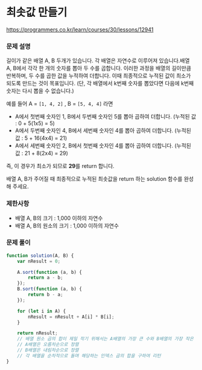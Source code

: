 # 최솟값 만들기

https://programmers.co.kr/learn/courses/30/lessons/12941

### 문제 설명

길이가 같은 배열 A, B 두개가 있습니다. 각 배열은 자연수로 이루어져 있습니다.배열 A, B에서 각각 한 개의 숫자를 뽑아 두 수를 곱합니다. 이러한 과정을 배열의 길이만큼 반복하며, 두 수를 곱한 값을 누적하여 더합니다. 이때 최종적으로 누적된 값이 최소가 되도록 만드는 것이 목표입니다. (단, 각 배열에서 k번째 숫자를 뽑았다면 다음에 k번째 숫자는 다시 뽑을 수 없습니다.)

예를 들어 A = `[1, 4, 2]` , B = `[5, 4, 4]` 라면

- A에서 첫번째 숫자인 1, B에서 두번째 숫자인 5를 뽑아 곱하여 더합니다. (누적된 값 : 0 + 5(1x5) = 5)
- A에서 두번째 숫자인 4, B에서 세번째 숫자인 4를 뽑아 곱하여 더합니다. (누적된 값 : 5 + 16(4x4) = 21)
- A에서 세번째 숫자인 2, B에서 첫번째 숫자인 4를 뽑아 곱하여 더합니다. (누적된 값 : 21 + 8(2x4) = 29)

즉, 이 경우가 최소가 되므로 **29**를 return 합니다.

배열 A, B가 주어질 때 최종적으로 누적된 최솟값을 return 하는 solution 함수를 완성해 주세요.

### 제한사항

- 배열 A, B의 크기 : 1,000 이하의 자연수
- 배열 A, B의 원소의 크기 : 1,000 이하의 자연수

### 문제 풀이

```jsx
function solution(A, B) {
	var nResult = 0;

	A.sort(function (a, b) {
		return a - b;
	});
	B.sort(function (a, b) {
		return b - a;
	});

	for (let i in A) {
		nResult = nResult + A[i] * B[i];
	}

	return nResult;
	// 배열 원소 곱의 합이 제일 작기 위해서는 A배열의 가장 큰 수와 B배열의 가장 작은 수를 곱하여 합한 값
	// A배열은 오름차순으로 정렬
	// B배열은 내림차순으로 정렬
	// 각 배열을 순차적으로 돌며 해당하는 인덱스 곱의 합을 구하여 리턴
}
```
